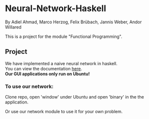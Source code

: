 # Neural-Network-Haskell

By Adiel Ahmad, Marco Herzog, Felix Brübach, Jannis Weber, Andor Willared

This is a project for the module "Functional Programming".

## Project
We have implemented a naive neural network in haskell.<br>
You can view the documentation [here](https://git.thm.de/akwl20/neural-network-haskell/blob/master/doc/index.html).<br> 
**Our GUI applications only run on Ubuntu!**<br>

### To use our network:

Clone repo, open 'window' under Ubuntu and open 'binary' in the the application. 

Or use our network module to use it for your own problem.
